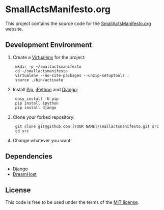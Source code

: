# SmallActsManifesto.org

This project contains the source code for the [SmallActsManifesto.org][sam] website.

## Development Environment

1. Create a [Virtualenv][v] for the project:

        mkdir -p ~/smallactsmanifesto
        cd ~/smallactsmanifesto
        virtualenv --no-site-packages --unzip-setuptools .
        source ./bin/activate
    
2. Install [Pip][p], [iPython][ip] and [Django][d]:

    	easy_install -U pip
    	pip install ipython
    	pip install django

3. Clone your forked repository:

    	git clone git@github.com:[YOUR NAME]/smallactsmanifesto.git src
    	cd src

4. Change whatever you want!

## Dependencies

* [Django][d]
* [DreamHost][dh]

## License

This code is free to be used under the terms of the [MIT license][mit].


[sam]:	http://smallactsmanifesto.org
[d]:	http://djangoproject.org
[dh]:	http://dreamhost.com
[v]:	http://pypi.python.org/pypi/virtualenv
[p]:	http://pypi.python.org/pypi/pip
[ip]:	http://ipython.scipy.org/moin/
[mit]:	http://www.opensource.org/licenses/mit-license.php
